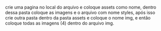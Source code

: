 crie uma pagina no local do arquivo e coloque assets como nome, dentro dessa pasta coloque as imagens e o arquivo com nome styles, após isso crie outra pasta dentro da pasta assets e coloque o nome img, e então coloque todas as imagens (4) dentro do arquivo img.
